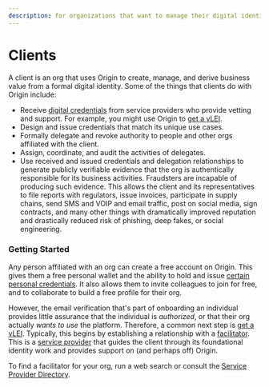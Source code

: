 ```yaml
---
description: for organizations that want to manage their digital identity
---
```


# Clients

A client is an org that uses Origin to create, manage, and derive business value from a formal digital identity. Some of the things that clients do with Origin include:

* Receive [digital credentials](../../glossary.md#digital-credential) from service providers who provide vetting and support. For example, you might use Origin to [get a vLEI](../../concepts/credentials/all-about-vleis/the-vlei-journey.md).
* Design and issue credentials that match its unique use cases.
* Formally delegate and revoke authority to people and other orgs affiliated with the client.
* Assign, coordinate, and audit the activities of delegates.
* Use received and issued credentials and delegation relationships to generate publicly verifiable evidence that the org is authentically responsible for its business activities. Fraudsters are incapable of producing such evidence. This allows the client and its representatives to file reports with regulators, issue invoices, participate in supply chains, send SMS and VOIP and email traffic, post on social media, sign contracts, and many other things with dramatically improved reputation and drastically reduced risk of phishing, deep fakes, or social engineering.

### Getting Started

Any person affiliated with an org can create a free account on Origin. This gives them a free personal wallet and the ability to hold and issue [certain personal credentials](https://github.com/provenant-dev/public-schema/blob/main/face-to-face/index.md). It also allows them to invite colleagues to join for free, and to collaborate to build a free profile for their org.

However, the email verification that's part of onboarding an individual provides little assurance that the individual is _authorized_, or that their org actually _wants to use_ the platform. Therefore, a common next step is [get a vLEI](../../concepts/credentials/all-about-vleis/the-vlei-journey.md). Typically, this begins by establishing a relationship with a [facilitator](../../glossary.md#facilitator). This is a [service provider](../../glossary.md#service-provider) that guides the client through its foundational identity work and provides support on (and perhaps off) Origin.

To find a facilitator for your org, run a web search or consult the [Service Provider Directory](service-provider-directory.md).
